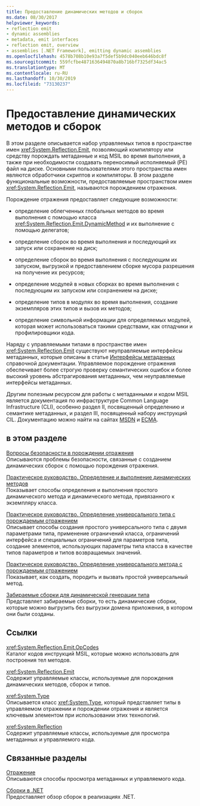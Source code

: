 ```yaml
---
title: Предоставление динамических методов и сборок
ms.date: 08/30/2017
helpviewer_keywords:
- reflection emit
- dynamic assemblies
- metadata, emit interfaces
- reflection emit, overview
- assemblies [.NET Framework], emitting dynamic assemblies
ms.openlocfilehash: 4578b708b10e93a7f5def5b9dc040eeb646bdc8f
ms.sourcegitcommit: 559fcfbe4871636494870a8b716bf7325df34ac5
ms.translationtype: MT
ms.contentlocale: ru-RU
ms.lasthandoff: 10/30/2019
ms.locfileid: "73130237"
---
```

# <a name="emitting-dynamic-methods-and-assemblies"></a>Предоставление динамических методов и сборок

В этом разделе описывается набор управляемых типов в пространстве имен <xref:System.Reflection.Emit>, позволяющий компилятору или средству порождать метаданные и код MSIL во время выполнения, а также при необходимости создавать переносимый исполняемый (PE) файл на диске. Основными пользователями этого пространства имен являются обработчики скриптов и компиляторы. В этом разделе функциональные возможности, предоставляемые пространством имен <xref:System.Reflection.Emit>, называются порождением отражения.  
  
Порождение отражения предоставляет следующие возможности:  
  
- определение облегченных глобальных методов во время выполнения с помощью класса <xref:System.Reflection.Emit.DynamicMethod> и их выполнение с помощью делегатов;  
  
- определение сборок во время выполнения и последующий их запуск или сохранение на диск;  
  
- определение сборок во время выполнения с последующим их запуском, выгрузкой и предоставлением сборке мусора разрешения на получение их ресурсов;  
  
- определение модулей в новых сборках во время выполнения с последующим их запуском или сохранением на диске;  
  
- определение типов в модулях во время выполнения, создание экземпляров этих типов и вызов их методов;  
  
- определение символьной информации для определяемых модулей, которая может использоваться такими средствами, как отладчики и профилировщики кода.  
  
Наряду с управляемыми типами в пространстве имен <xref:System.Reflection.Emit> существуют неуправляемые интерфейсы метаданных, которые описаны в статье [Интерфейсы метаданных](../unmanaged-api/metadata/metadata-interfaces.md) справочной документации. Управляемое порождение отражения обеспечивает более строгую проверку семантических ошибок и более высокий уровень абстрагирования метаданных, чем неуправляемые интерфейсы метаданных.  
  
Другим полезным ресурсом для работы с метаданными и кодом MSIL является документация по инфраструктуре Common Language Infrastructure (CLI), особенно раздел II, посвященный определению и семантике метаданных, и раздел III, посвященный набору инструкций CIL. Документацию можно найти на сайтах [MSDN](https://go.microsoft.com/fwlink/?LinkID=65555) и [ECMA](https://go.microsoft.com/fwlink/?LinkId=116487).  
  
## <a name="in-this-section"></a>в этом разделе
  
[Вопросы безопасности в порождении отражения](security-issues-in-reflection-emit.md)  
Описываются проблемы безопасности, связанные с созданием динамических сборок с помощью порождения отражения.  

[Практическое руководство. Определение и выполнение динамических методов](how-to-define-and-execute-dynamic-methods.md)   
Показывает способы определения и выполнения простого динамического метода и динамического метода, привязанного к экземпляру класса.

[Практическое руководство. Определение универсального типа с порождаемым отражением](how-to-define-a-generic-type-with-reflection-emit.md)   
Описывает способы создания простого универсального типа с двумя параметрами типа, применение ограничений класса, ограничений интерфейса и специальных ограничений для параметров типа, создание элементов, использующих параметры типа класса в качестве типов параметров и типов возвращаемых значений.

[Практическое руководство. Определение универсального метода с порождаемым отражением](how-to-define-a-generic-method-with-reflection-emit.md)   
Показывает, как создать, породить и вызвать простой универсальный метод.

[Забираемые сборки для динамической генерации типа](collectible-assemblies.md)   
Представляет забираемые сборки, то есть динамические сборки, которые можно выгрузить без выгрузки домена приложения, в котором они были созданы.
  
## <a name="reference"></a>Ссылки  

<xref:System.Reflection.Emit.OpCodes>  
Каталог кодов инструкций MSIL, которые можно использовать для построения тел методов.  
  
<xref:System.Reflection.Emit>  
Содержит управляемые классы, используемые для порождения динамических методов, сборок и типов.  
  
<xref:System.Type>  
Описывается класс <xref:System.Type>, который представляет типы в управляемом отражении и порождении отражения и является ключевым элементом при использовании этих технологий.  
  
<xref:System.Reflection>  
Содержит управляемые классы, используемые для просмотра метаданных и управляемого кода.  
  
## <a name="related-sections"></a>Связанные разделы  

[Отражение](reflection.md)  
Описываются способы просмотра метаданных и управляемого кода.  
  
[Сборки в .NET](../../standard/assembly/index.md)  
Предоставляет обзор сборок в реализациях .NET.
